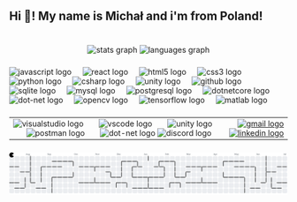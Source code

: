 <h2 align="left">Hi 👋! My name is Michał and i'm from Poland!</h2>

###

<br clear="both">

<div align="center">
  <img src="https://github-readme-stats.vercel.app/api?username=Kixhap&hide_title=true&hide_rank=true&show_icons=true&include_all_commits=false&count_private=true&disable_animations=false&theme=dracula&locale=en&hide_border=false" height="150" alt="stats graph"  />
  <img src="https://github-readme-stats.vercel.app/api/top-langs?username=Kixhap&locale=en&hide_title=false&layout=compact&card_width=320&langs_count=5&theme=dracula&hide_border=false" height="150" alt="languages graph"  />
</div>

###

<div align="left">
  <img src="https://cdn.jsdelivr.net/gh/devicons/devicon/icons/javascript/javascript-original.svg" height="30" alt="javascript logo"  />
  <img width="12" />
  <img src="https://cdn.jsdelivr.net/gh/devicons/devicon/icons/react/react-original.svg" height="30" alt="react logo"  />
  <img width="12" />
  <img src="https://cdn.jsdelivr.net/gh/devicons/devicon/icons/html5/html5-original.svg" height="30" alt="html5 logo"  />
  <img width="12" />
  <img src="https://cdn.jsdelivr.net/gh/devicons/devicon/icons/css3/css3-original.svg" height="30" alt="css3 logo"  />
  <img width="12" />
  <img src="https://cdn.jsdelivr.net/gh/devicons/devicon/icons/python/python-original.svg" height="30" alt="python logo"  />
  <img width="12" />
  <img src="https://cdn.jsdelivr.net/gh/devicons/devicon/icons/csharp/csharp-original.svg" height="30" alt="csharp logo"  />
  <img width="12" />
  <img src="https://cdn.jsdelivr.net/gh/devicons/devicon/icons/unity/unity-original.svg" height="30" alt="unity logo"  />
  <img width="12" />
  <img src="https://cdn.jsdelivr.net/gh/devicons/devicon/icons/github/github-original.svg" height="30" alt="github logo"  />
  <img width="12" />
  <img src="https://cdn.jsdelivr.net/gh/devicons/devicon/icons/sqlite/sqlite-original.svg" height="30" alt="sqlite logo"  />
  <img width="12" />
  <img src="https://cdn.jsdelivr.net/gh/devicons/devicon/icons/mysql/mysql-original.svg" height="30" alt="mysql logo"  />
  <img width="12" />
  <img src="https://cdn.jsdelivr.net/gh/devicons/devicon/icons/postgresql/postgresql-original.svg" height="30" alt="postgresql logo"  />
  <img width="12" />
  <img src="https://cdn.jsdelivr.net/gh/devicons/devicon/icons/dotnetcore/dotnetcore-original.svg" height="30" alt="dotnetcore logo"  />
  <img width="12" />
  <img src="https://cdn.jsdelivr.net/gh/devicons/devicon/icons/dot-net/dot-net-original.svg" height="30" alt="dot-net logo"  />
  <img width="12" />
  <img src="https://cdn.jsdelivr.net/gh/devicons/devicon/icons/opencv/opencv-original.svg" height="30" alt="opencv logo"  />
  <img width="12" />
  <img src="https://cdn.jsdelivr.net/gh/devicons/devicon/icons/tensorflow/tensorflow-original.svg" height="30" alt="tensorflow logo"  />
  <img width="12" />
  <img src="https://cdn.jsdelivr.net/gh/devicons/devicon/icons/matlab/matlab-original.svg" height="30" alt="matlab logo"  />
</div>

###

<table>
  <tr>
    <td align="left">
      <img src="https://skillicons.dev/icons?i=visualstudio" height="60" alt="visualstudio logo" />
      <img width="20" />
      <img src="https://skillicons.dev/icons?i=vscode" height="60" alt="vscode logo" />
      <img width="20" />
      <img src="https://skillicons.dev/icons?i=unity" height="60" alt="unity logo" />
      <img width="20" />
      <img src="https://skillicons.dev/icons?i=postman" height="60" alt="postman logo" />
      <img width="20" />
      <img src="https://skillicons.dev/icons?i=dotnet" height="60" alt="dot-net logo" />
      <img width="20 />
      <img src="https://skillicons.dev/icons?i=discord" height="60" alt="discord logo" />
    </td>
    <td align="right">
      <a href="mailto:michal.wojcik0612@gmail.com" target="_blank">
        <img src="https://img.shields.io/static/v1?message=Gmail&logo=gmail&label=&color=D14836&logoColor=white&labelColor=&style=for-the-badge" height="35" alt="gmail logo" />
      </a>
      <a href="https://www.linkedin.com/in/michał-wójcik-2981522a8" target="_blank">
        <img src="https://img.shields.io/static/v1?message=LinkedIn&logo=linkedin&label=&color=0077B5&logoColor=white&labelColor=&style=for-the-badge" height="35" alt="linkedin logo" />
      </a>
    </td>
  </tr>
</table>


###

<picture>
  <source media="(prefers-color-scheme: dark)" srcset="https://raw.githubusercontent.com/Kixhap/Kixhap/output/pacman-contribution-graph-dark.svg">
  <source media="(prefers-color-scheme: light)" srcset="https://raw.githubusercontent.com/Kixhap/Kixhap/output/pacman-contribution-graph.svg">
  <img alt="pacman contribution graph" src="https://raw.githubusercontent.com/Kixhap/Kixhap/output/pacman-contribution-graph.svg">
</picture>

###
